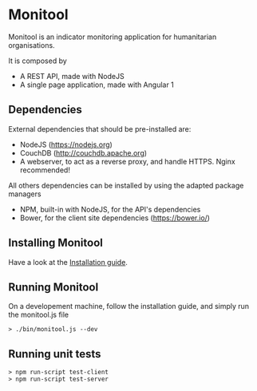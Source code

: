 # Monitool

Monitool is an indicator monitoring application for humanitarian organisations.

It is composed by
- A REST API, made with NodeJS
- A single page application, made with Angular 1

## Dependencies

External dependencies that should be pre-installed are:

- NodeJS (https://nodejs.org)
- CouchDB (http://couchdb.apache.org)
- A webserver, to act as a reverse proxy, and handle HTTPS. Nginx recommended!

All others dependencies can be installed by using the adapted package managers

- NPM, built-in with NodeJS, for the API's dependencies
- Bower, for the client site dependencies (https://bower.io/)

## Installing Monitool

Have a look at the [Installation guide](INSTALL.md).

## Running Monitool

On a developement machine, follow the installation guide, and simply run the monitool.js file

	> ./bin/monitool.js --dev

## Running unit tests

	> npm run-script test-client
	> npm run-script test-server
